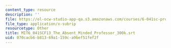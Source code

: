 ```yaml
---
content_type: resource
description: ''
file: https://ol-ocw-studio-app-qa.s3.amazonaws.com/courses/6-041sc-probabilistic-systems-analysis-and-applied-probability-fall-2013/070cacb6b81369a1159ca9bef51fef2f_MIT6_041SCF13_The_Absent_Minded_Professor_300k.srt
file_type: application/x-subrip
resourcetype: Other
title: MIT6_041SCF13_The_Absent_Minded_Professor_300k.srt
uid: 070cacb6-b813-69a1-159c-a9bef51fef2f
---
```

